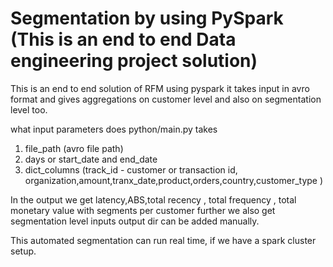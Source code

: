 # Segmentation by using PySpark (This is an end to end Data engineering project solution) 


This is an end to end solution of RFM using pyspark it takes input in avro format and gives aggregations on customer level and also on segmentation level too.

what input parameters does python/main.py takes
  1. file_path (avro file path)
  2. days or start_date and end_date
  3. dict_columns (track_id -  customer or transaction id, organization,amount,tranx_date,product,orders,country,customer_type )
  
In the output we get latency,ABS,total recency , total frequency , total monetary value with segments per customer further we also get segmentation level inputs 
output dir can be added manually. 

This automated segmentation can run real time, if we have a spark cluster setup.

